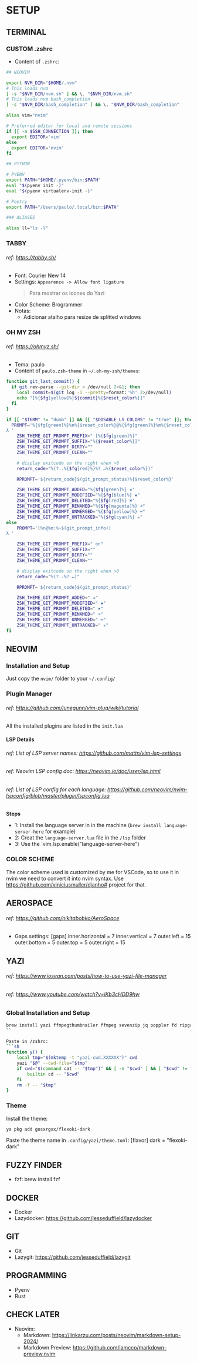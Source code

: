 # SETUP

## TERMINAL

### CUSTOM .zshrc
- Content of `.zshrc`:
```sh
## NEOVIM

export NVM_DIR="$HOME/.nvm"
# This loads nvm
[ -s "$NVM_DIR/nvm.sh" ] && \. "$NVM_DIR/nvm.sh"
# This loads nvm bash_completion
[ -s "$NVM_DIR/bash_completion" ] && \. "$NVM_DIR/bash_completion"

alias vim="nvim"

# Preferred editor for local and remote sessions
if [[ -n $SSH_CONNECTION ]]; then
  export EDITOR='vim'
else
  export EDITOR='nvim'
fi

## PYTHON

# PYENV
export PATH="$HOME/.pyenv/bin:$PATH"
eval "$(pyenv init -)"
eval "$(pyenv virtualenv-init -)"

# Poetry
export PATH="/Users/paulo/.local/bin:$PATH"

### ALIASES

alias ll="ls -l"
```

### TABBY
###### ref: https://tabby.sh/

- Font: Courier New 14
- Settings: `Appearence -> Allow font ligature`
    > Para mostrar os icones do Yazi
- Color Scheme: Brogrammer
- Notas:
    - Adicionar atalho para resize de splitted windows

### OH MY ZSH
###### ref: https://ohmyz.sh/

- Tema: paulo
- Content of `paulo.zsh-theme` in `~/.oh-my-zsh/themes`:
```sh
function git_last_commit() {
  if git rev-parse --git-dir > /dev/null 2>&1; then
    local commit=$(git log -1 --pretty=format:'%h' 2>/dev/null)
    echo "[%{$fg[yellow]%}${commit}%{$reset_color%}]"
  fi
}

if [[ "$TERM" != "dumb" ]] && [[ "$DISABLE_LS_COLORS" != "true" ]]; then
  PROMPT='%{$fg[green]%}%n%{$reset_color%}@%{$fg[green]%}%m%{$reset_color%} %{$fg[white]%}%3~%{$reset_color%}$(git_prompt_info)$(git_last_commit)
λ '
    ZSH_THEME_GIT_PROMPT_PREFIX=" [%{$fg[green]%}"
    ZSH_THEME_GIT_PROMPT_SUFFIX="%{$reset_color%}]"
    ZSH_THEME_GIT_PROMPT_DIRTY=""
    ZSH_THEME_GIT_PROMPT_CLEAN=""

    # display exitcode on the right when >0
    return_code="%(?..%{$fg[red]%}%? ↵%{$reset_color%})"

    RPROMPT='${return_code}$(git_prompt_status)%{$reset_color%}'

    ZSH_THEME_GIT_PROMPT_ADDED="%{$fg[green]%} ✚"
    ZSH_THEME_GIT_PROMPT_MODIFIED="%{$fg[blue]%} ✹"
    ZSH_THEME_GIT_PROMPT_DELETED="%{$fg[red]%} ✖"
    ZSH_THEME_GIT_PROMPT_RENAMED="%{$fg[magenta]%} ➜"
    ZSH_THEME_GIT_PROMPT_UNMERGED="%{$fg[yellow]%} ═"
    ZSH_THEME_GIT_PROMPT_UNTRACKED="%{$fg[cyan]%} ✭"
else
    PROMPT='[%n@%m:%~$(git_prompt_info)]
λ '

    ZSH_THEME_GIT_PROMPT_PREFIX=" on"
    ZSH_THEME_GIT_PROMPT_SUFFIX=""
    ZSH_THEME_GIT_PROMPT_DIRTY=""
    ZSH_THEME_GIT_PROMPT_CLEAN=""

    # display exitcode on the right when >0
    return_code="%(?..%? ↵)"

    RPROMPT='${return_code}$(git_prompt_status)'

    ZSH_THEME_GIT_PROMPT_ADDED=" ✚"
    ZSH_THEME_GIT_PROMPT_MODIFIED=" ✹"
    ZSH_THEME_GIT_PROMPT_DELETED=" ✖"
    ZSH_THEME_GIT_PROMPT_RENAMED=" ➜"
    ZSH_THEME_GIT_PROMPT_UNMERGED=" ═"
    ZSH_THEME_GIT_PROMPT_UNTRACKED=" ✭"
fi
```


## NEOVIM

### Installation and Setup
Just copy the `nvim/` folder to your `~/.config/`

### Plugin Manager
###### ref: https://github.com/junegunn/vim-plug/wiki/tutorial

All the installed plugins are listed in the `init.lua`

#### LSP Details
###### ref: List of LSP server names: https://github.com/mattn/vim-lsp-settings
###### ref: Neovim LSP config doc: https://neovim.io/doc/user/lsp.html
###### ref: List of LSP config for each language: https://github.com/neovim/nvim-lspconfig/blob/master/plugin/lspconfig.lua

**Steps**
- 1: Install the language server in in the machine (`brew install language-server-here` for example)
- 2: Creat the `language-server.lua` file in the `/lsp` folder
- 3: Use the `vim.lsp.enable("language-server-here")

### COLOR SCHEME
The color scheme used is customized by me for VSCode, so to use it in nvim we need to convert it into nvim syntax. Use https://github.com/viniciusmuller/djanho# project for that.

## AEROSPACE
###### ref: https://github.com/nikitabobko/AeroSpace

- Gaps settings:
[gaps]
inner.horizontal = 7
inner.vertical =   7
outer.left =       15
outer.bottom =     5
outer.top =        5
outer.right =      15


## YAZI
###### ref: https://www.josean.com/posts/how-to-use-yazi-file-manager
###### ref: https://www.youtube.com/watch?v=iKb3cHDD9hw

### Global Installation and Setup

```sh
brew install yazi ffmpegthumbnailer ffmpeg sevenzip jq poppler fd ripgrep fzf zoxide imagemagick font-symbols-only-nerd-font
``

Paste in /zshrc:
```sh
function y() {
	local tmp="$(mktemp -t "yazi-cwd.XXXXXX")" cwd
	yazi "$@" --cwd-file="$tmp"
	if cwd="$(command cat -- "$tmp")" && [ -n "$cwd" ] && [ "$cwd" != "$PWD" ]; then
		builtin cd -- "$cwd"
	fi
	rm -f -- "$tmp"
}
```

### Theme
Install the theme:
```sh
ya pkg add gosxrgxx/flexoki-dark
```

Paste the theme name in `.config/yazi/theme.toml`:
[flavor]
dark = "flexoki-dark"


## FUZZY FINDER
- fzf: brew install fzf


## DOCKER
- Docker
- Lazydocker: https://github.com/jesseduffield/lazydocker

## GIT
- Git
- Lazygit: https://github.com/jesseduffield/lazygit


## PROGRAMMING
- Pyenv
- Rust


## CHECK LATER
- Neovim:
    - Markdown: https://linkarzu.com/posts/neovim/markdown-setup-2024/
    - Markdown Preview: https://github.com/iamcco/markdown-preview.nvim

